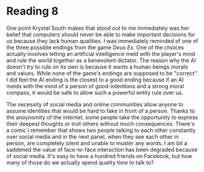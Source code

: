 # Reading 8
One point Krystal South makes that stood out to me immediately was her belief that computers should never be able to make important decisions for us
because they lack human qualities. I was immediately reminded of one of the three possible endings from the game *Deus Ex.* One of the choices
actually involves letting an artificial intelligence meld with the player's mind and rule the world together as a benevolent dictator.
The reason why the AI doesn't try to rule on its own is because it wants a human beings morals and values. While none of the game's endings
are supposed to be "correct" I did feel the AI ending is the closest to a good ending because if an AI melds with the mind of a person of 
good-intentions and a strong moral compass, it would be safe to allow such a powerful entity rule over us.

The necessity of social media and online communities allow anyone to assume identities that would be hard to fake in front of a person. Thanks
to the anoynomity of the internet, some people take the opportunity to express their deepest thoughts or troll others without much consequences.
There's a comic I remember that shows two people talking to each other constantly over social media and in the next panel, when they see each other
in person, are completely silent and unable to muster any words. I am bit a saddened the value of face-to-face interaction has been degraded
because of social media. It's easy to have a hundred friends on Facebook, but how many of those do we actually spend quality time to talk to?
